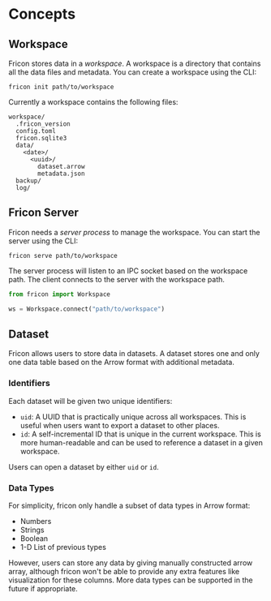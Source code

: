 # Concepts

## Workspace

Fricon stores data in a *workspace*. A workspace is a directory that contains all
the data files and metadata. You can create a workspace using the CLI:

```shell
fricon init path/to/workspace
```

Currently a workspace contains the following files:

```tree
workspace/
  .fricon_version
  config.toml
  fricon.sqlite3
  data/
    <date>/
      <uuid>/
        dataset.arrow
        metadata.json
  backup/
  log/
```

## Fricon Server

Fricon needs a *server process* to manage the workspace. You can start the server
using the CLI:

```shell
fricon serve path/to/workspace
```

The server process will listen to an IPC socket based on the workspace path. The
client connects to the server with the workspace path.

```python
from fricon import Workspace

ws = Workspace.connect("path/to/workspace")
```

## Dataset

Fricon allows users to store data in datasets. A dataset stores one and only
one data table based on the Arrow format with additional metadata.

### Identifiers

Each dataset will be given two unique identifiers:

* `uid`: A UUID that is practically unique across all workspaces. This is
useful when users want to export a dataset to other places.
* `id`: A self-incremental ID that is unique in the current workspace. This is
more human-readable and can be used to reference a dataset in a given
workspace.

Users can open a dataset by either `uid` or `id`.

### Data Types

For simplicity, fricon only handle a subset of data types in Arrow format:

* Numbers
* Strings
* Boolean
* 1-D List of previous types

However, users can store any data by giving manually constructed arrow array,
although fricon won't be able to provide any extra features like visualization
for these columns. More data types can be supported in the future if appropriate.

